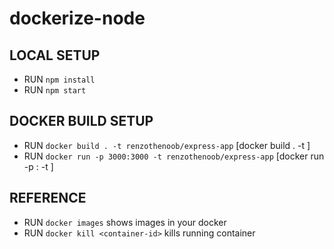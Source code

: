 # dockerize-node

## LOCAL SETUP

- RUN `npm install`
- RUN `npm start`

## DOCKER BUILD SETUP

- RUN `docker build . -t renzothenoob/express-app` [docker build . -t <container-name>]
- RUN `docker run -p 3000:3000 -t renzothenoob/express-app` [docker run -p <local-port>:<container-port> -t <container-name>]

## REFERENCE

- RUN `docker images` shows images in your docker
- RUN `docker kill <container-id>` kills running container